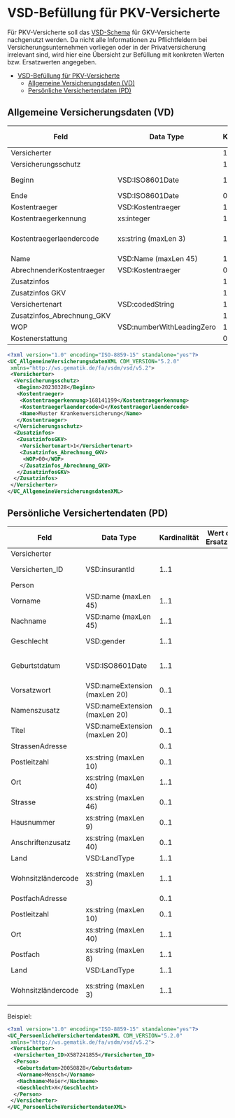 # VSD-Befüllung für PKV-Versicherte

Für PKV-Versicherte soll das [VSD-Schema](https://github.com/gematik/api-telematik/blob/OPB4/fa/vsds/Schema_VSD.xsd) für GKV-Versicherte nachgenutzt werden. Da nicht alle Informationen zu Pflichtfeldern bei Versicherungsunternehmen vorliegen oder in der Privatversicherung irrelevant sind, wird hier eine Übersicht zur Befüllung mit konkreten Werten bzw. Ersatzwerten angegeben.

- [VSD-Befüllung für PKV-Versicherte](#vsd-befüllung-für-pkv-versicherte)
  - [Allgemeine Versicherungsdaten (VD)](#allgemeine-versicherungsdaten-vd)
  - [Persönliche Versichertendaten (PD)](#persönliche-versichertendaten-pd)

## Allgemeine Versicherungsdaten (VD)

| Feld | Data Type | Kardinalität | Wert oder Ersatzwert | Kommentar |
| ---- | --------- | ------------ | -------------------- | --------- |
| Versicherter | |  1..1 | | |
| Versicherungsschutz | | 1..1 | | |
| Beginn | VSD:ISO8601Date | 1..1 | [Aktuelles Datum] | Datum des Versands der Nachricht |
| Ende | VSD:ISO8601Date | 0..1  |  | nicht relevant |
| Kostentraeger | VSD:Kostentraeger | 1..1 | | |
| Kostentraegerkennung | xs:integer | 1..1  |  | Institutionskennzeichen (IK) gemäß [IK-Liste](https://github.com/PKV-Verband/PKV-IK-Liste) |
| Kostentraegerlaendercode | xs:string (maxLen 3) | 1..1  |  | Kostentraegerlaendercode (siehe Anlage 8 (Staatsangehörigkeit und Länderkennzeichen für Auslandsanschriften) zur DEÜV, siehe www.gkv-datenaustausch.de/arbeitgeber/deuev/gemeinsame_rundschreiben/gemeinsame_rundschreiben.jsp) |
| Name | VSD:Name (maxLen 45) | 1..1 | | Kostenträgername gemäß [IK-Liste](https://github.com/PKV-Verband/PKV-IK-Liste)|
| AbrechnenderKostentraeger | VSD:Kostentraeger | 0..1| | nicht relevant |
| Zusatzinfos | |  1..1 | | |
| Zusatzinfos GKV | |  1..1 | | |
| Versichertenart | VSD:codedString | 1..1 | 1 | nicht relevant |
| Zusatzinfos_Abrechnung_GKV  | | 1..1 | | |
| WOP | VSD:numberWithLeadingZero | 1..1 | 00 | nicht relevant |
| Kostenerstattung  | | 0..1 | | nicht relevant |

```xml
<?xml version="1.0" encoding="ISO-8859-15" standalone="yes"?>
<UC_AllgemeineVersicherungsdatenXML CDM_VERSION="5.2.0"
 xmlns="http://ws.gematik.de/fa/vsdm/vsd/v5.2">
 <Versicherter>
  <Versicherungsschutz>
   <Beginn>20230328</Beginn>
   <Kostentraeger>
    <Kostentraegerkennung>168141199</Kostentraegerkennung>
    <Kostentraegerlaendercode>D</Kostentraegerlaendercode>
    <Name>Muster Krankenversicherung</Name>
   </Kostentraeger>
  </Versicherungsschutz>
  <Zusatzinfos>
   <ZusatzinfosGKV>
    <Versichertenart>1</Versichertenart>
    <Zusatzinfos_Abrechnung_GKV>
     <WOP>00</WOP>
    </Zusatzinfos_Abrechnung_GKV>
   </ZusatzinfosGKV>
  </Zusatzinfos>
 </Versicherter>
</UC_AllgemeineVersicherungsdatenXML>
```

## Persönliche Versichertendaten (PD)

| Feld | Data Type | Kardinalität | Wert oder Ersatzwert | Kommentar |
| ---- | --------- | ------------ | -------------------- | --------- |
| Versicherter | | | | |
Versicherten_ID | VSD:insurantId | 1..1 | | Die Versicherten-ID ist der 10-stellige unveraenderliche Teil der 30-stelligen Krankenversichertennummer (KVNR)|
| Person | | | | |
| Vorname | VSD:name (maxLen 45) | 1..1 |  | Alle Vornamen der Person (max. 5) durch Leerzzeichen oder Bindestrich getrennt."|
| Nachname | VSD:name (maxLen 45) | 1..1 |  | Nachnamen der Person |
| Geschlecht | VSD:gender | 1..1 | | Gibt das Geschlecht des Versicherten an.<br />("M" = maennlich, "W" = weiblich, "X" = unbestimmt, "D" = divers)|
| Geburtstdatum | VSD:ISO8601Date | 1..1 |  | Geburtsdatum.<br />**Hinweis:** Mindestens das Geburtsjahr MUSS immer gefuellt werden. Ist es nicht zu ermitteln, ist „00“ bzw. „0000“ zulässig|
| Vorsatzwort | VSD:nameExtension (maxLen 20) | 0..1 |  | siehe KBV_PR_FOR_Patient|
| Namenszusatz | VSD:nameExtension (maxLen 20) | 0..1 |  | siehe KBV_PR_FOR_Patient|
| Titel | VSD:nameExtension (maxLen 20) | 0..1 |  | siehe KBV_PR_FOR_Patient|
| StrassenAdresse |  | 0..1 | | |
| Postleitzahl | xs:string (maxLen 10) | 0..1 |  | siehe KBV_PR_FOR_Patient|
| Ort | xs:string (maxLen 40) | 1..1 |  |  siehe KBV_PR_FOR_Patient|
| Strasse | xs:string (maxLen 46) | 0..1 |  |  siehe KBV_PR_FOR_Patient|
| Hausnummer | xs:string (maxLen 9) | 0..1 | |  siehe KBV_PR_FOR_Patient |
| Anschriftenzusatz | xs:string (maxLen 40) | 0..1 |  |  siehe KBV_PR_FOR_Patient|
| Land | VSD:LandType | 1..1 | | |
| Wohnsitzländercode | xs:string (maxLen 3) | 1..1 |  | Laendercode (siehe Anlage 8 (Staatsangehörigkeit und Länderkennzeichen für Auslandsanschriften) zur DEÜV, siehe www.gkv-datenaustausch.de/arbeitgeber/deuev/gemeinsame_rundschreiben/gemeinsame_rundschreiben.jsp)|
| PostfachAdresse | | 0..1 | | |
| Postleitzahl | xs:string (maxLen 10) | 0..1 |  | siehe KBV_PR_FOR_Patient|
| Ort | xs:string (maxLen 40) | 1..1 |  | siehe KBV_PR_FOR_Patient|
| Postfach | xs:string (maxLen 8) | 1..1 |  | siehe KBV_PR_FOR_Patient|
| Land | VSD:LandType | 1..1 | | |
| Wohnsitzländercode | xs:string (maxLen 3) | 1..1 |  | Laendercode (siehe Anlage 8 (Staatsangehörigkeit und Länderkennzeichen für Auslandsanschriften) zur DEÜV, siehe www.gkv-datenaustausch.de/arbeitgeber/deuev/gemeinsame_rundschreiben/gemeinsame_rundschreiben.jsp)|

Beispiel:

```xml
<?xml version="1.0" encoding="ISO-8859-15" standalone="yes"?>
<UC_PersoenlicheVersichertendatenXML CDM_VERSION="5.2.0"
 xmlns="http://ws.gematik.de/fa/vsdm/vsd/v5.2">
 <Versicherter>
  <Versicherten_ID>X587241855</Versicherten_ID>
  <Person>
   <Geburtsdatum>20050828</Geburtsdatum>
   <Vorname>Mensch</Vorname>
   <Nachname>Meier</Nachname>
   <Geschlecht>X</Geschlecht>
  </Person>
 </Versicherter>
</UC_PersoenlicheVersichertendatenXML>
```
